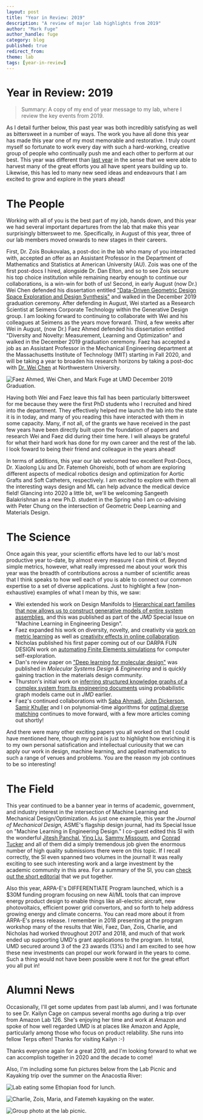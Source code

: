 ```yaml
---
layout: post
title: "Year in Review: 2019"
description: "A review of major lab highlights from 2019"
author: "Mark Fuge"
author_handle: fuge
category: blog
published: true
redirect_from: 
theme: lab
tags: [year-in-review]
---
```



Year in Review: 2019
===============================================================

> Summary: A copy of my end of year message to my lab, where I review the key events from 2019.

As I detail further below, this past year was both incredibly satisfying as well as bittersweet in a number of ways. The work you have all done this year has made this year one of my most memorable and restorative. I truly count myself so fortunate to work every day with such a hard-working, creative group of people who continually push me and each other to perform at our best. This year was different than [last year](http://ideal.umd.edu/blog/year-in-review-2018) in the sense that we were able to harvest many of the great efforts you all have spent years building up to. Likewise, this has led to many new seed ideas and endeavours that I am excited to grow and explore in the years ahead!



# The People

Working with all of you is the best part of my job, hands down, and this year we had several important departures from the lab that make this year surprisingly bittersweet to me. Specifically, in August of this year, three of our lab members moved onwards to new stages in their careers. 

First, Dr. Zois Boukovalas, a post-doc in the lab who many of you interacted with, accepted an offer as an Assistant Professor in the Department of Mathematics and Statistics at American University (AU). Zois was one of the first post-docs I hired, alongside Dr. Dan Elton, and so to see Zois secure his top choice institution while remaining nearby enough to continue our collaborations, is a win-win for both of us!
Second, in early August (now Dr.) Wei Chen defended his dissertation entitled ["Data-Driven Geometric Design Space Exploration and Design Synthesis"](http://ideal.umd.edu/papers/phdthesis/chen-dissertation) and walked in the December 2019 graduation ceremony. After defending in August, Wei started as a Research Scientist at Seimens Corporate Technology within the Generative Design group. I am looking forward to continuing to collaborate with Wei and his colleagues at Seimens as the years move forward. Third, a few weeks after Wei in August, (now Dr.) Faez Ahmed defended his dissertation entitled "Diversity and Novelty: Measurement, Learning and Optimization" and walked in the December 2019 graduation ceremony. Faez has accepted a job as an Assistant Professor in the Mechanical Engineering department at the Massachusetts Institute of Technology (MIT) starting in Fall 2020, and will be taking a year to broaden his research horizons by taking a post-doc with [Dr. Wei Chen](https://www.mccormick.northwestern.edu/research-faculty/directory/profiles/chen-wei.html) at Northwestern University.

![Faez Ahmed, Wei Chen, and Mark Fuge at UMD December 2019 Graduation.](/assets/images/news/graduation_Fall2019.jpg "December 2019 Graduation")


Having both Wei and Faez leave this fall has been particularly bittersweet for me because they were the first PhD students who I recruited and hired into the department. They effectively helped me launch the lab into the state it is in today, and many of you reading this have interacted with them in some capacity. Many, if not all, of the grants we have received in the past few years have been directly built upon the foundation of papers and research Wei and Faez did during their time here. I will always be grateful for what their hard work has done for my own career and the rest of the lab. I look foward to being their friend and colleague in the years ahead! 

In terms of additions, this year our lab welcomed two excellent Post-Docs, Dr. Xiaolong Liu and Dr. Fatemeh Ghoreishi, both of whom are exploring different aspects of medical robotics design and optimization for Aortic Grafts and Soft Catheters, respectively. I am excited to explore with them all the interesting ways design and ML can help advance the medical device field! Glancing into 2020 a little bit, we'll be welcoming Sangeeth Balakrishnan as a new Ph.D. student in the Spring who I am co-advising with Peter Chung on the intersection of Geometric Deep Learning and Materials Design.



# The Science

Once again this year, your scientific efforts have led to our lab's most productive year to-date, by almost every measure I can think of. Beyond simple metrics, however, what really impressed me about your work this year was the breadth of contributions across a number of scientific areas that I think speaks to how well each of you is able to connect our common expertise to a set of diverse applications. Just to highlight a few (non-exhaustive) examples of what I mean by this, we saw:

* Wei extended his work on Design Manifolds to [Hierarchical part families that now allows us to construct generative models of entire system assemblies](http://ideal.umd.edu/papers/paper/jmd-hgan), and this was published as part of the *JMD* Special Issue on "Machine Learning in Engineering Design". 
* Faez expanded his work on diversity, novelty, and creativity via [work on metric learning](http://ideal.umd.edu/papers/paper/idetc-measuring) as well as [creativity effects in online collaboration](http://ideal.umd.edu/papers/paper/cnc-structuring).
* Nicholas published his first paper coming out of our DARPA FUN DESIGN work on [automating Finite Elements simulations](http://ideal.umd.edu/papers/paper/Chiu-DBC-Type-Checker) for computer self-exploration.
* Dan's review paper on ["Deep learning for molecular design"](http://ideal.umd.edu/papers/paper/deep-generative-modeling-molecules-review) was published in *Molecular Systems Design & Engineering* and is quickly gaining traction in the materials design community.
* Thurston's initial work on [inferring structured knowledge graphs of a complex system from its engineering documents](https://asmedigitalcollection.asme.org/mechanicaldesign/article-abstract/doi/10.1115/1.4045686/1071902/Organizing-Tagged-Knowledge-Similarity-Measures?redirectedFrom=fulltext) using probabilistic graph models came out in *JMD* earlier.
* Faez's continued collaborations with [Saba Ahmadi](http://www.cs.umd.edu/~saba/), [John Dickerson](https://www.cs.umd.edu/people/dickerson), [Samir Khuller](https://www.mccormick.northwestern.edu/research-faculty/directory/profiles/khuller-samir.html) and I on polynomial-time algorithms for [optimal diverse matching](https://arxiv.org/abs/1909.03350) continues to move forward, with a few more articles coming out shortly!

And there were many other exciting papers you all worked on that I could have mentioned here, though my point is just to highlight how enriching it is to my own personal satisfication and intellectual curiousity that we can apply our work in design, machine learning, and applied mathematics to such a range of venues and problems. You are the reason my job continues to be so interesting!


# The Field

This year continued to be a banner year in terms of academic, government, and industry interest in the intersection of Machine Learning and Mechanical Design/Optimization. As just one example, this year the *Journal of Mechanical Design,* ASME's flagship design journal, had its Special Issue on "Machine Learning in Engineering Design." I co-guest edited this SI with the wonderful [Jitesh Panchal](https://engineering.purdue.edu/ME/People/ptProfile?id=80194), [Ying Liu](https://www.cardiff.ac.uk/people/view/364416-liu-ying), [Sammy Missoum](https://ame.engineering.arizona.edu/faculty-staff/faculty/samy-missoum), and [Conrad Tucker](https://engineering.cmu.edu/directory/bios/tucker-conrad.html) and all of them did a simply tremendous job given the enormous number of high quality submissions there were on this topic. If I recall correctly, the SI even spanned two volumes in the journal! It was really exciting to see such interesting work and a large investment by the academic community in this area. For a summary of the SI, you can [check out the short editorial](http://ideal.umd.edu/papers/paper/ml-eng-design-jmd) that we put together.

Also this year, ARPA-E's DIFFERENTIATE Program launched, which is a $30M funding program focusing on new AI/ML tools that can improve energy product design to enable things like all-electric aircraft, new photovoltaics, efficient power grid convertors, and so forth to help address growing energy and climate concerns. You can read more about it from ARPA-E's press release. I remember in 2018 presenting at the program workshop many of the results that Wei, Faez, Dan, Zois, Charlie, and Nicholas had worked throughout 2017 and 2018, and much of that work ended up supporting UMD's grant applications to the program. In total, UMD secured around 3 of the 23 awards (13%) and I am excited to see how these new investments can propel our work forward in the years to come. Such a thing would not have been possible were it not for the great effort you all put in!


# Alumni News

Occasionally, I'll get some updates from past lab alumni, and I was fortunate to see Dr. Kailyn Cage on campus several months ago during a trip over from Amazon Lab 126. She's enjoying her time and work at Amazon and spoke of how well regarded UMD is at places like Amazon and Apple, particularly among those who focus on product relability. She runs into fellow Terps often! Thanks for visiting Kailyn :-)

Thanks everyone again for a great 2019, and I'm looking forward to what we can accomplish together in 2020 and the decade to come!

Also, I'm including some fun pictures below from the Lab Picnic and Kayaking trip over the summer on the Anacostia River:


![Lab eating some Ethopian food for lunch.](/assets/images/news/lab_picnic_Su2019.jpg "Lab Picnic 2019 Lunch")

![Charlie, Zois, Maria, and Fatemeh kayaking on the water.](/assets/images/news/lab_picnic_kayaks_Su2019.jpg "Lab Picnic 2019 Kayaking")

![Group photo at the lab picnic.](/assets/images/news/lab_picnic_Su2019.jpg "Lab Picnic 2019 Group Photo")

